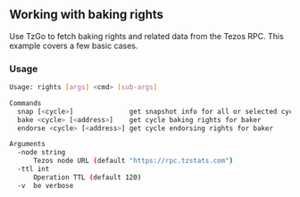 ## Working with baking rights

Use TzGo to fetch baking rights and related data from the Tezos RPC. This example covers a few basic cases.

### Usage

```sh
Usage: rights [args] <cmd> [sub-args]

Commands
  snap [<cycle>]              get snapshot info for all or selected cycle
  bake <cycle> [<address>]    get cycle baking rights for baker
  endorse <cycle> [<address>] get cycle endorsing rights for baker

Arguments
  -node string
      Tezos node URL (default "https://rpc.tzstats.com")
  -ttl int
      Operation TTL (default 120)
  -v  be verbose
```

